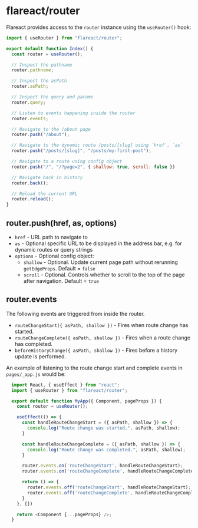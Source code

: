 # flareact/router

Flareact provides access to the `router` instance using the `useRouter()` hook:

```js
import { useRouter } from "flareact/router";

export default function Index() {
  const router = useRouter();

  // Inspect the pathname
  router.pathname;

  // Inspect the asPath
  router.asPath;

  // Inspect the query and params
  router.query;

  // Listen to events happening inside the router
  router.events;

  // Navigate to the /about page
  router.push("/about");

  // Navigate to the dynamic route /posts/[slug] using `href`, `as`
  router.push("/posts/[slug]", "/posts/my-first-post");

  // Navigate to a route using config object
  router.push("/", "/?page=2", { shallow: true, scroll: false })

  // Navigate back in history
  router.back();

  // Reload the current URL
  router.reload();
}
```

## router.push(href, as, options)

* `href` -  URL path to navigate to
* `as` - Optional specific URL to be displayed in the address bar, e.g. for dynamic routes or query strings
* `options` - Optional config object:
    * `shallow` - Optional. Update current page path without rerunning `getEdgeProps`. Default = `false`
    * `scroll` - Optional. Controls whether to scroll to the top of the page after navigation. Default = `true`

## router.events
The following events are triggered from inside the router.
* `routeChangeStart({ asPath, shallow })` - Fires when route change has started.
* `routeChangeComplete({ asPath, shallow })` - Fires when a route change has completed.
* `beforeHistoryChange({ asPath, shallow })` - Fires before a history update is performed.

An example of listening to the route change start and complete events in `pages/_app.js` would be:

```js
  import React, { useEffect } from "react";
  import { useRouter } from "flareact/router";

  export default function MyApp({ Component, pageProps }) {
    const router = useRouter();

    useEffect(() => {
      const handleRouteChangeStart = ({ asPath, shallow }) => {
        console.log("Route change was started.", asPath, shallow);
      }

      const handleRouteChangeComplete = ({ asPath, shallow }) => {
        console.log("Route change was completed.", asPath, shallow);
      }

      router.events.on('routeChangeStart', handleRouteChangeStart);
      router.events.on('routeChangeComplete', handleRouteChangeComplete);

      return () => {
        router.events.off('routeChangeStart', handleRouteChangeStart);
        router.events.off('routeChangeComplete', handleRouteChangeComplete);
      }
    }, [])

    return <Component {...pageProps} />;
  }
```